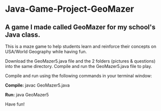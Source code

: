 # Java-Game-Project-GeoMazer
## A game I made called GeoMazer for my school's Java class.

This is a maze game to help students learn and reinforce their concepts on USA/World Geography while having fun.

Download the GeoMazer5.java file and the 2 folders (pictures & questions) into the same directory.
Compile and run the GeoMazer5.java file to play.

Compile and run using the following commands in your terminal window:

**Compile:**
javac GeoMazer5.java

**Run:**
java GeoMazer5

Have fun!
